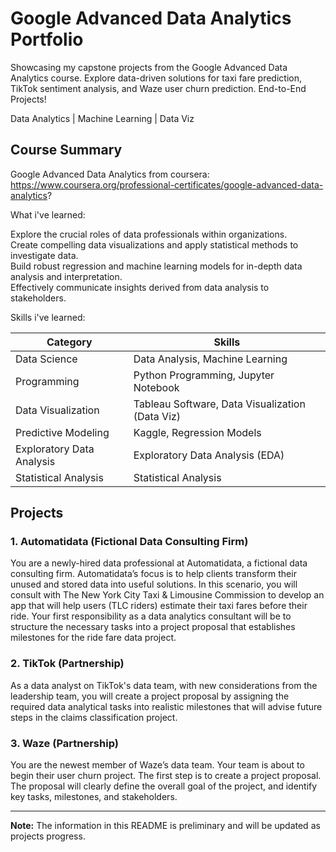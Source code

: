# Google Advanced Data Analytics Portfolio  

Showcasing my capstone projects from the Google Advanced Data Analytics course. Explore data-driven solutions for taxi fare prediction, TikTok sentiment analysis, and Waze user churn prediction. End-to-End Projects!

Data Analytics | Machine Learning | Data Viz

## Course Summary

Google Advanced Data Analytics from coursera: https://www.coursera.org/professional-certificates/google-advanced-data-analytics?

What i've learned:

Explore the crucial roles of data professionals within organizations.<br>
Create compelling data visualizations and apply statistical methods to investigate data.<br>
Build robust regression and machine learning models for in-depth data analysis and interpretation.<br>
Effectively communicate insights derived from data analysis to stakeholders.

Skills i've learned:

| Category                 | Skills                                      |
|--------------------------|---------------------------------------------|
| Data Science             | Data Analysis, Machine Learning              |
| Programming              | Python Programming, Jupyter Notebook        |
| Data Visualization       | Tableau Software, Data Visualization (Data Viz) |
| Predictive Modeling      | Kaggle, Regression Models                   |
| Exploratory Data Analysis | Exploratory Data Analysis (EDA)             |
| Statistical Analysis     | Statistical Analysis                        |


## Projects

### 1. Automatidata (Fictional Data Consulting Firm)

You are a newly-hired data professional at Automatidata, a fictional data consulting firm. Automatidata’s focus is to help clients transform their unused and stored data into useful solutions. In this scenario, you will consult with The New York City Taxi & Limousine Commission to develop an app that will help users (TLC riders) estimate their taxi fares before their ride. Your first responsibility as a data analytics consultant will be to structure the necessary tasks into a project proposal that establishes milestones for the ride fare data project. 

### 2. TikTok (Partnership)

As a data analyst on TikTok's data team, with new considerations from the leadership team, you will create a project proposal by assigning the required data analytical tasks into realistic milestones that will advise future steps in the claims classification project.

### 3. Waze (Partnership)

You are the newest member of Waze’s data team. Your team is about to begin their user churn project. The first step is to create a project proposal. The proposal will clearly define the overall goal of the project, and identify key tasks, milestones, and stakeholders. 

---

**Note:** The information in this README is preliminary and will be updated as projects progress.
